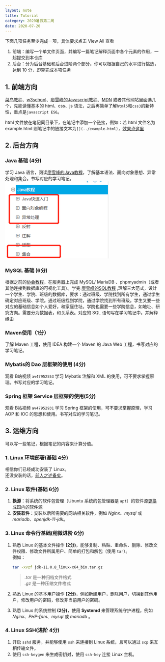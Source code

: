 ```yaml
---
layout: note
title: Tutorial
category: 2020暑假第二周
date: 2020-07-20
---
```


下面几项任务至少完成一项，具体要求点击 View All 查看

1. 前端：编写一个单文件页面，并编写一篇笔记解释页面中各个元素的作用，一起提交到本仓库
1. 后台：分为后台基础和后台进阶两个部分，你可以根据自己的水平进行挑选，达到 10 分，即算完成本项任务
<!--more-->

## 1. 前端方向

[菜鸟教程](https://www.runoob.com/)、[w3school](https://www.w3school.com.cn/)、[廖雪峰的Javascript教程](https://www.liaoxuefeng.com/wiki/1022910821149312)、[MDN](https://developer.mozilla.org/zh-CN/) 或者其他网站里面选几个，先能读懂基本的 html、css、js 语法，之后再简单了解`html5`和`css3`的新特性，重点是`javascript ES6`。

html 文件放在笔记同目录下，在笔记中添加一个链接，例如：若 html 文件名为 example.html 则笔记中的链接文本为`[](../example.html)`，[效果点这里](../example.html)

## 2. 后台方向

### Java 基础 (4分)  

学习 Java 语言，阅读[廖雪峰的Java教程](https://www.liaoxuefeng.com/wiki/1252599548343744)，了解基本语法、面向对象思想、异常处理和集合。书写对应的学习笔记。   
![avatar](/images/note/2020-07-20-java-01.png)   

### MySQL 基础 (6分)  

根据之前的[协会教程](https://elcbng.github.io/2020/01/11/backend/)，在服务器上完成 MySQL/ MariaDB 、phpmyadmin（或者其他连接到数据库的可视化工具）。学完 [廖雪峰的SQL教程](https://www.liaoxuefeng.com/wiki/1177760294764384) ,理解三大范式，设计一个学生、学院、班级的数据库，要求：通过班级、学院找到所有学生，通过学生确定对应班级、学院。通过班级找到学院，通过学院找到所有班级。学生又要一些对应的基础信息如个人爱好，和家庭住址。学院也需要一些学院信息，如地址、研究方向。需要分为数据表，和关系表。对应的 SQL 语句写在学习笔记中，并解释缘由 

### Maven使用（1分） 

了解 Maven 工程，使用 IDEA 构建一个 Maven 的 Java Web 工程，书写对应的学习笔记。  

### Mybatis的 Dao 层框架的使用 (4分)

观看 B站视频 ```av47952553``` 学习 Mybatis 注解和 XML 的使用，可不要求掌握原理。书写对应的学习笔记。  

### Spring 框架 Service 层框架的使用(5分)

观看 B站视频 ```av47952931``` 学习 Spring 框架的使用，可不要求掌握原理，学习 AOP 和 IOC 的思想和使用。书写对应的学习笔记。  

## 3. 运维方向
可以写一些笔记，根据笔记的内容来计算分值。

### 1. Linux 环境部署(基础 4分)
相信你们已经成功安装了 Linux。  
还没安装的话，[前人之述备矣](https://mosar.in/lmbtfy/?q=VWJ1bnR1IOWuieijheaVmeeoiw==)。

### 2. Linux 软件(基础 6分)
1. **换源**：将系统的软件包管理（Ubuntu 系统的包管理器是 ```apt```）的软件源[更换成国内的软件源](https://mirrors.tuna.tsinghua.edu.cn/help/debian/)
1. **安装软件**：安装以后所需要的网站相关软件，例如 _Nginx_、_mysql_ 或 _mariadb_、_openjdk-11-jdk_。

### 3. Linux 命令行基础(稍微进阶 6分)
1. 熟悉 Linux 的基本文件操作 **(2分)**，能够复制、粘贴、重命名、删除、修改文件权限、修改文件所属用户、简单的打包和解包（使用 ```tar```）。  
    例如：
    ```bash
    tar -xvzf jdk-11.0.8_linux-x64_bin.tar.gz
    ```

    > _.tar_ 是一种归档文件格式  
    > _.gz_ 是一种压缩文件格式

1. 熟悉 Linux 的基本用户操作 **(2分)**，例如新建用户，删除用户，切换到其他用户，修改用户的密码，修改非当前用户的密码。  
1. 熟悉 Linux 的系统控制 **(2分)**，使用 **Systemd** 来管理系统守护进程，例如 _Nginx_、_PHP-fpm_、_mysql_ 或 _mariadb_ 。  

### 4. Linux SSH(进阶 4分)
1. 开启 ```sshd``` 服务，并能够使用 ```ssh``` 来连接到 Linux 系统，且可以通过 ```scp``` 来互相传输文件。
1. 使用 ```ssh-keygen``` 来生成密钥对，使用 ```ssh-key``` 连接 Linux 主机。
